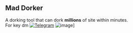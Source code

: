 ## Mad Dorker

A dorking tool that can dork **millions** of site within minutes.<br>
For key dm   [![Telegram](https://img.shields.io/badge/Telegram-2CA5E0?style=for-the-badge&logo=telegram&logoColor=white)](https://t.me/xtheoneaboveall/)
![image](https://user-images.githubusercontent.com/86317606/139261651-21538d13-256d-4ad1-904a-e3739a270684.png)]


